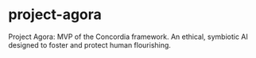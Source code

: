 # project-agora
Project Agora: MVP of the Concordia framework. An ethical, symbiotic AI designed to foster and protect human flourishing.
